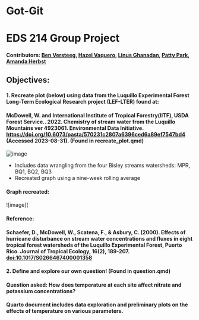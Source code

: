# Got-Git

# EDS 214 Group Project

#### Contributors: [Ben Versteeg](https://github.com/BenVerst), [Hazel Vaquero](https://github.com/hazelvaq), [Linus Ghanadan](https://github.com/linusghanadan), [Patty Park](https://github.com/p-park6), [Amanda Herbst](https://github.com/amandaherbst)

## Objectives:

#### 1. Recreate plot (below) using data from the Luquillo Experimental Forest Long-Term Ecological Research project (LEF-LTER) found at:
#### McDowell, W. and International Institute of Tropical Forestry(IITF), USDA Forest Service.. 2022. Chemistry of stream water from the Luquillo Mountains ver 4923061. Environmental Data Initiative. <https://doi.org/10.6073/pasta/570231c2807a6396ced6a89ef7547bd4> (Accessed 2023-08-31). (Found in recreate_plot.qmd)

![image](https://github.com/BenVerst/Got-Git/assets/86419946/21bf2c3d-f0e4-4ab1-bcad-cf9b0c90483c)

-  Includes data wrangling from the four Bisley streams watersheds: MPR, BQ1, BQ2, BQ3
-  Recreated graph using a nine-week rolling average

#### Graph recreated:
![image](

#### Reference:
#### Schaefer, D., McDowell, W., Scatena, F., & Asbury, C. (2000). Effects of hurricane disturbance on stream water concentrations and fluxes in eight tropical forest watersheds of the Luquillo Experimental Forest, Puerto Rico. Journal of Tropical Ecology, 16(2), 189-207. <doi:10.1017/S0266467400001358>

#### 2. Define and explore our own question! (Found in question.qmd)
#### Question asked: How does temperature at each site affect nitrate and potassium concentrations?
#### Quarto document includes data exploration and preliminary plots on the effects of temperature on various parameters.

